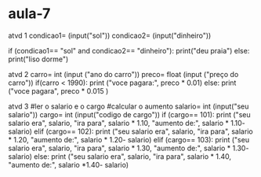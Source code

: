 # aula-7
atvd 1
condicao1= (input("sol"))
condicao2= (input("dinheiro"))

if (condicao1== "sol" and condicao2== "dinheiro"):
    print("deu praia")
else:
    print("liso dorme")

atvd 2
carro= int (input ("ano do carro"))
preco= float (input ("preço do carro"))
if(carro < 1990):
    print ("voce pagara:", preco * 0.01)
else:
    print ("voce pagara", preco * 0.015 )

atvd 3
#ler o salario e o cargo
#calcular o aumento
salario= int (input("seu salario"))
cargo= int (input("codigo de cargo"))
if (cargo== 101):
    print ("seu salario era", salario, "ira para", salario * 1.10, "aumento de:", salario * 1.10- salario)
elif (cargo== 102):
    print ("seu salario era", salario, "ira para", salario * 1.20, "aumento de:", salario * 1.20- salario)
elif (cargo== 103):
    print ("seu salario era", salario, "ira para", salario * 1.30, "aumento de:", salario * 1.30- salario)
else: 
    print ("seu salario era", salario, "ira para", salario * 1.40, "aumento de:", salario *1.40- salario)
